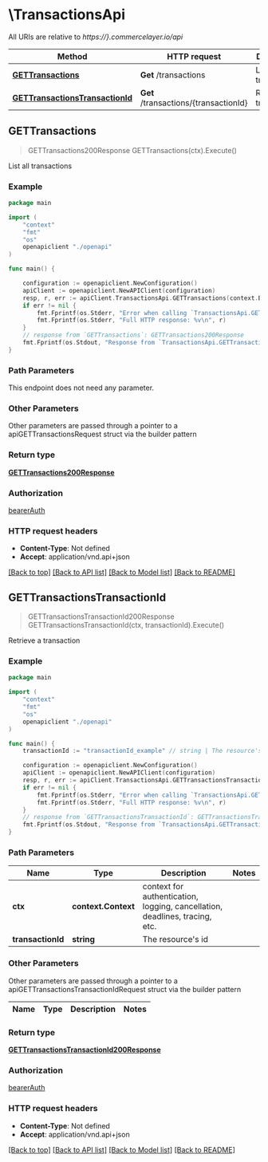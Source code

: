 # \TransactionsApi

All URIs are relative to *https://}.commercelayer.io/api*

Method | HTTP request | Description
------------- | ------------- | -------------
[**GETTransactions**](TransactionsApi.md#GETTransactions) | **Get** /transactions | List all transactions
[**GETTransactionsTransactionId**](TransactionsApi.md#GETTransactionsTransactionId) | **Get** /transactions/{transactionId} | Retrieve a transaction



## GETTransactions

> GETTransactions200Response GETTransactions(ctx).Execute()

List all transactions



### Example

```go
package main

import (
    "context"
    "fmt"
    "os"
    openapiclient "./openapi"
)

func main() {

    configuration := openapiclient.NewConfiguration()
    apiClient := openapiclient.NewAPIClient(configuration)
    resp, r, err := apiClient.TransactionsApi.GETTransactions(context.Background()).Execute()
    if err != nil {
        fmt.Fprintf(os.Stderr, "Error when calling `TransactionsApi.GETTransactions``: %v\n", err)
        fmt.Fprintf(os.Stderr, "Full HTTP response: %v\n", r)
    }
    // response from `GETTransactions`: GETTransactions200Response
    fmt.Fprintf(os.Stdout, "Response from `TransactionsApi.GETTransactions`: %v\n", resp)
}
```

### Path Parameters

This endpoint does not need any parameter.

### Other Parameters

Other parameters are passed through a pointer to a apiGETTransactionsRequest struct via the builder pattern


### Return type

[**GETTransactions200Response**](GETTransactions200Response.md)

### Authorization

[bearerAuth](../README.md#bearerAuth)

### HTTP request headers

- **Content-Type**: Not defined
- **Accept**: application/vnd.api+json

[[Back to top]](#) [[Back to API list]](../README.md#documentation-for-api-endpoints)
[[Back to Model list]](../README.md#documentation-for-models)
[[Back to README]](../README.md)


## GETTransactionsTransactionId

> GETTransactionsTransactionId200Response GETTransactionsTransactionId(ctx, transactionId).Execute()

Retrieve a transaction



### Example

```go
package main

import (
    "context"
    "fmt"
    "os"
    openapiclient "./openapi"
)

func main() {
    transactionId := "transactionId_example" // string | The resource's id

    configuration := openapiclient.NewConfiguration()
    apiClient := openapiclient.NewAPIClient(configuration)
    resp, r, err := apiClient.TransactionsApi.GETTransactionsTransactionId(context.Background(), transactionId).Execute()
    if err != nil {
        fmt.Fprintf(os.Stderr, "Error when calling `TransactionsApi.GETTransactionsTransactionId``: %v\n", err)
        fmt.Fprintf(os.Stderr, "Full HTTP response: %v\n", r)
    }
    // response from `GETTransactionsTransactionId`: GETTransactionsTransactionId200Response
    fmt.Fprintf(os.Stdout, "Response from `TransactionsApi.GETTransactionsTransactionId`: %v\n", resp)
}
```

### Path Parameters


Name | Type | Description  | Notes
------------- | ------------- | ------------- | -------------
**ctx** | **context.Context** | context for authentication, logging, cancellation, deadlines, tracing, etc.
**transactionId** | **string** | The resource&#39;s id | 

### Other Parameters

Other parameters are passed through a pointer to a apiGETTransactionsTransactionIdRequest struct via the builder pattern


Name | Type | Description  | Notes
------------- | ------------- | ------------- | -------------


### Return type

[**GETTransactionsTransactionId200Response**](GETTransactionsTransactionId200Response.md)

### Authorization

[bearerAuth](../README.md#bearerAuth)

### HTTP request headers

- **Content-Type**: Not defined
- **Accept**: application/vnd.api+json

[[Back to top]](#) [[Back to API list]](../README.md#documentation-for-api-endpoints)
[[Back to Model list]](../README.md#documentation-for-models)
[[Back to README]](../README.md)

